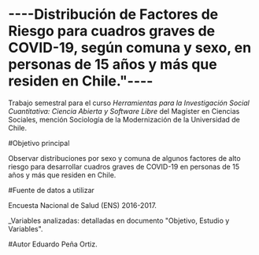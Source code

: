# ----Distribución de Factores de Riesgo para cuadros graves de COVID-19, según comuna y sexo, en personas de 15 años y más que residen en Chile."----

Trabajo semestral para el curso _Herramientas para la Investigación Social Cuantitativa: Ciencia Abierta y Software Libre_ del Magíster en Ciencias Sociales, mención Sociología de la Modernización de la Universidad de Chile.

#Objetivo principal

Observar distribuciones por sexo y comuna de algunos factores de alto riesgo para desarrollar cuadros graves de COVID-19 en personas de 15 años y más que residen en Chile.

#Fuente de datos a utilizar

Encuesta Nacional de Salud (ENS) 2016-2017.

_Variables analizadas: detalladas en documento "Objetivo, Estudio y Variables".

#Autor
Eduardo Peña Ortiz.